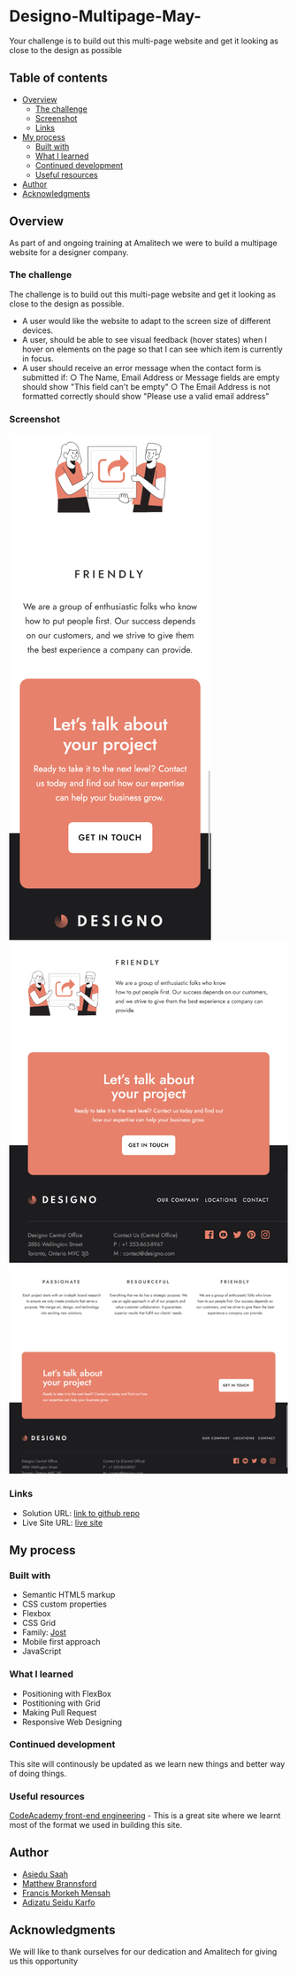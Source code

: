 # Designo-Multipage-May-
Your challenge is to build out this multi-page website and get it looking as close to the design as possible
## Table of contents

- [Overview](#overview)
  - [The challenge](#the-challenge)
  - [Screenshot](#screenshot)
  - [Links](#links)
- [My process](#my-process)
  - [Built with](#built-with)
  - [What I learned](#what-i-learned)
  - [Continued development](#continued-development)
  - [Useful resources](#useful-resources)
- [Author](#author)
- [Acknowledgments](#acknowledgments)

## Overview
As part of and ongoing training at Amalitech we were to build a multipage website for a designer company.

### The challenge
The challenge is to build out this multi-page website and get it looking as close to
the design as possible.

- A user would like the website to adapt to the screen size of different
devices. 
- A user, should be able to see visual feedback (hover states) when I
hover on elements on the page so that I can see which item is currently in
focus. 
- A user should receive an error message when the contact form is
submitted if:
○ The Name, Email Address or Message fields are empty should show &quot;This
field can&#39;t be empty&quot;
○ The Email Address is not formatted correctly should show &quot;Please use a valid
email address&quot;

### Screenshot

<img src=".\src\assets\screenshots\Mobile_View.png">
<img src=".\src\assets\screenshots\Tablet_View.png">
<img src=".\src\assets\screenshots\Desktop_View.png">

### Links

- Solution URL: [link to github repo](https://github.com/AmaliTech-Training-Academy/Designo-Multipage-May-)
- Live Site URL: [live site](https://main--dancing-raindrop-ed2a9f.netlify.app/src/index.html)

## My process
### Built with
- Semantic HTML5 markup
- CSS custom properties
- Flexbox
- CSS Grid
- Family: [Jost]("https://fonts.googleapis.com/css2?family=Jost:wght@400;500;600&display=swap")
- Mobile first approach
- JavaScript

### What I learned
- Positioning with FlexBox
- Postitioning with Grid
- Making Pull Request
- Responsive Web Designing

### Continued development
This site will continously be updated as we learn new things and better way of doing things.

### Useful resources
[CodeAcademy front-end engineering](https://www.codecademy.com/learn/paths/front-end-engineer-career-path) - This  is a great site where we learnt 
most of the format we used in building this site.

## Author

- [Asiedu Saah](https://github.com/amalisaah)
- [Matthew Brannsford](https://github.com/eternitycodes)
- [Francis Morkeh Mensah](https://github.com/francismorkeh)
- [Adizatu Seidu Karfo](https://github.com/sadizatu)

## Acknowledgments
We will like to thank ourselves for our dedication and Amalitech for giving us this opportunity


